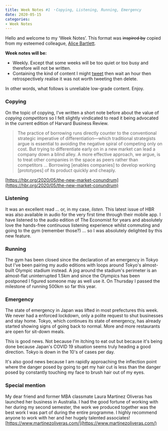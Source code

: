 ```yaml
---
title: Week Notes #1 ・Copying, Listening, Running, Emergency
date: 2020-05-15
categories:
- Week Notes
---
```


Hello and welcome to my ‘Week Notes’. This format was ~~inspired by~~ copied from my esteemed colleague, [Alice Bartlett](https://alicebartlett.co.uk/blog/weaknotes).

**Week notes will be:**

- Weekly. Except that some weeks will be too quiet or too busy and therefore will not be written.
- Containing the kind of content I might [tweet](https://twitter.com/andrewsmatt) then wait an hour then retrospectively realise it was not worth tweeting then delete.

In other words, what follows is unreliable low-grade content. Enjoy.

### **Copying**

On the topic of copying, I've written a short note before about the value of *copying competitors* so I felt slightly vindicated to read it being advocated in the current edition of Harvard Business Review.

> The practice of borrowing runs directly counter to the conventional strategic imperative of differentiation—which traditional strategists argue is essential to avoiding the negative spiral of competing only on cost. But trying to differentiate early on in a new market can lead a company down a blind alley. A more effective approach, we argue, is to treat other companies in the space as peers rather than competitors … Borrowing [enables companies] to develop working [prototypes] of its product quickly and cheaply.

[https://hbr.org/2020/05/the-new-market-conundrum](https://hbr.org/2020/05/the-new-market-conundrum)

### **Listening**

It was an excellent read … or, in my case, *listen.* This latest issue of HBR was also available in audio for the very first time through their mobile app. I have listened to the audio edition of The Economist for years and absolutely love the hands-free continuous listening experience whilst commuting and going to the gym (remember those?) … so I was absolutely delighted by this  new feature.

### **Running**

The gym has been closed since the declaration of an emergency in Tokyo but I've been pairing my audio editions with loops around Tokyo's almost-built Olympic stadium instead. A jog around the stadium's perimeter is an almost-flat uninterrupted 1.5km and since the Olympics has been postponed I figured someone may as well use it. On Thursday I passed the milestone of running 500km so far this year.

### **Emergency**

The state of emergency in Japan was lifted in most prefectures this week. We never had a enforced lockdown, only a polite request to shut businesses and stay home. Tokyo, which continues its state of emergency, has already started showing signs of going back to normal. More and more restaurants are open for sit-down meals.

This is good news. Not because I'm itching to eat out but because it's being done because Japan's COVID 19 situation seems truly heading a good direction. Tokyo is down in the 10's of cases per day.

It's also good news because I am rapidly approaching the inflection point where the danger posed by going to get my hair cut is less than the danger posed by constantly touching my face to brush hair out of my eyes.

### **Special mention**

My dear friend and former MBA classmate Laura Martinez Oliveras has launched her business in Australia. I had the good fortune of working with her during my second semester, the work we produced together was the best work I was part of during the entire programme. I highly recommend anyone to work with her and her hugely talented associates! [https://www.martinezoliveras.com/](https://www.martinezoliveras.com/)
